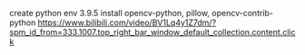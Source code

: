 create python env 3.9.5
install opencv-python, pillow, opencv-contrib-python
https://www.bilibili.com/video/BV1Lq4y1Z7dm/?spm_id_from=333.1007.top_right_bar_window_default_collection.content.click 

